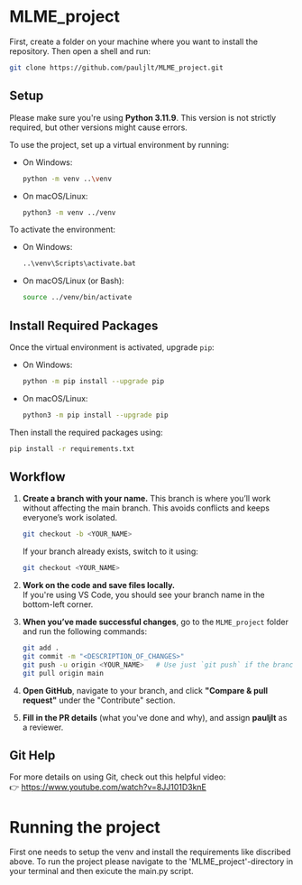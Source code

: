 # MLME_project

First, create a folder on your machine where you want to install the repository. Then open a shell and run:

```bash
git clone https://github.com/pauljlt/MLME_project.git
```

## Setup

Please make sure you're using **Python 3.11.9**. This version is not strictly required, but other versions might cause errors.

To use the project, set up a virtual environment by running:

- On Windows:
  ```bash
  python -m venv ..\venv
  ```
- On macOS/Linux:
  ```bash
  python3 -m venv ../venv
  ```

To activate the environment:

- On Windows:
  ```bash
  ..\venv\Scripts\activate.bat
  ```
- On macOS/Linux (or Bash):
  ```bash
  source ../venv/bin/activate
  ```

## Install Required Packages

Once the virtual environment is activated, upgrade `pip`:

- On Windows:
  ```bash
  python -m pip install --upgrade pip
  ```
- On macOS/Linux:
  ```bash
  python3 -m pip install --upgrade pip
  ```

Then install the required packages using:

```bash
pip install -r requirements.txt
```

## Workflow

1. **Create a branch with your name.** This branch is where you’ll work without affecting the main branch. This avoids conflicts and keeps everyone’s work isolated.

   ```bash
   git checkout -b <YOUR_NAME>
   ```

   If your branch already exists, switch to it using:

   ```bash
   git checkout <YOUR_NAME>
   ```

2. **Work on the code and save files locally.**  
   If you're using VS Code, you should see your branch name in the bottom-left corner.

3. **When you’ve made successful changes**, go to the `MLME_project` folder and run the following commands:

   ```bash
   git add .
   git commit -m "<DESCRIPTION_OF_CHANGES>"
   git push -u origin <YOUR_NAME>   # Use just `git push` if the branch already exists
   git pull origin main
   ```

4. **Open GitHub**, navigate to your branch, and click **"Compare & pull request"** under the "Contribute" section.

5. **Fill in the PR details** (what you've done and why), and assign **pauljlt** as a reviewer.

## Git Help

For more details on using Git, check out this helpful video:  
👉 https://www.youtube.com/watch?v=8JJ101D3knE


# Running the project

First one needs to setup the venv and install the requirements like discribed above. To run the project please navigate to the 'MLME_project'-directory in your terminal and then exicute the main.py script.